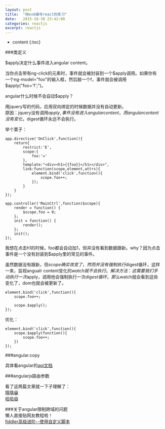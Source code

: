 ```yaml
---
layout: post
title:  "用es6编写react的练习"
date:   2015-10-30 23:42:00
categories: reactjs
excerpt: reactjs
---
```


* content
{:toc}

###类定义    

$apply决定什么事件进入angular content。  

当你点击带有ng-click的元素时，事件就会被封装到一个$apply调用。如果你有一个ng-model="foo"的输入框，然后敲一个f，事件就会被调用$apply("foo='f';")。  

angular什么时候不会自动$apply？  

用jquery写的代码，应用双向绑定的时候数据并没有自动更新。  
原因：jquery没有调用$apply,事件没有进入angular content，而angular content没有变化，$digest循环永远不会执行。  

举个栗子：  


	app.directive('OnClick',function(){
		return{
			restrict:'E',
			scope:{
				foo:'='
			},
			template:"<div><h1>{{foo}}</h1></div>",
			link:function(scope,element,attrs){
				element.bind('click',function(){
					scope.foo++;
				});
			}
		}
	});

	app.controller('MainCtrl',function($scope){
		render = function() {
			$scope.foo = 0;
		};
		init = function() {
			render();
		};
		init();
	});  

我想在点击h1的时候，foo都会自动加1，但并没有看到数据跟新。why？因为点击事件是一个没有封装到$apply里的常见的事件。  

虽然数据没有跟新，但$scope确实改变了，然而并没有强制执行$digest循环，这样一来，监视angualr content变化的$watch就不会执行。  
解决方法：  
这需要我们手动执行一次$apply，调用他会强制执行一次$digest循环，那么$watch就会看到这些变化了，dom也就会被更新了。  

	element.bind('click',function(){
		scope.foo++;

		scope.$apply();
	});  

优化：  

	element.bind('click',function(){
		scope.$apply(function(){
			scope.foo++;
		})
	});  

###angular.copy  

具体看angular的[api文档](https://docs.angularjs.org/api/ng/function/angular.copy)  

###angularjs路由参数  

看了这两篇文章就一下子理解了：  
[嘻嘻😁](http://www.cnblogs.com/kavlez/p/4293261.html)  
[哈哈😄](http://www.zouyesheng.com/angular.html#toc36)  

###关于angular限制跨域的问题  
懒人直接贴网友教程啦！  
[fiddler高级进阶--使用自定义脚本](http://www.html-js.com/article/The-frontend-tool-Fiddler-senior-advanced--using-a-custom-script-to-achieve-cross-domain-and-by-the-port-or-changing-directory-hosts)  
